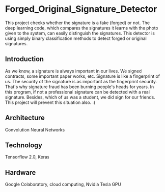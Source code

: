 # Forged_Original_Signature_Detector

This project checks whether the signature is a fake (forged) or not. The deep learning code, which compares the signatures it learns with the photo given to the system, can easily distinguish the signatures. This detector is using simply binary classification methods to detect forged or original signatures. 

## Introduction

As we know, a signature is always important in our lives. We signed contracts, some important paper works, etc. Signature is like a fingerprint of us. The security of the signature is as important as the fingerprint security. That's why signature fraud has been burning people's heads for years. In this program, if not a professional signature can be detected with a real signature.
Besides, which of us was a student, we did sign for our friends. This project will prevent this situation also. :)

## Architecture

Convolution Neural Networks

## Technology

Tensorflow 2.0, Keras

## Hardware

Google Colaboratory, cloud computing, Nvidia Tesla GPU
